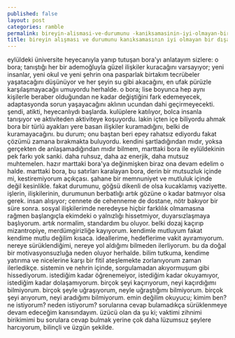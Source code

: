 ```yaml
---
published: false
layout: post
categories: ramble
permalink: bireyin-alismasi-ve-durumunu -kaniksamasinin-iyi-olmayan-bir-disavurumu-tr
title: bireyin alışması ve durumunu kanıksamasının iyi olmayan bir dışavurumu - tr
---
```

eylüldeki üniversite heyecanıyla yanıp tutuşan bora'yı anlatayım sizlere: o bora; tanıştığı her bir ademoğluyla güzel ilişkiler kuracağını varsayıyor; yeni insanlar, yeni okul ve yeni şehrin ona pasparlak birtakım tecrübeler yaşatacağını düşünüyor ve her şeyin su gibi akacağını, en ufak pürüzle karşılaşmayacağıı umuyordu herhalde. o bora; lise boyunca hep aynı kişilerle beraber olduğundan  ne kadar değiştiğini fark edemeyecek, adaptasyonda sorun yaşayacağını aklının ucundan dahi geçirmeyecekti. şendi, atikti, heyecanlıydı başlarda. kulüplere katılıyor, bolca insanla tanışıyor ve aktiviteden aktiviteye koşuyordu. lakin içten içe biliyordu ahmak bora bir türlü ayakları yere basan ilişkiler kuramadığını, belki de kuramayacağını. bu durum; onu baştan beri epey rahatsız ediyordu fakat çözümü zamana bırakmakta buluyordu. kendini şartladığından mıdır, yoksa gerçekten de anlaşamadığından mıdır bilmem, marttaki bora ile eylüldekinin pek farkı yok sanki. daha ruhsuz, daha az enerjik, daha mutsuz muhtemelen. hazır marttaki bora'ya değinmişken biraz ona devam edelim o halde. marttaki bora, bu satırları karalayan bora, derin bir mutsuzluk içinde mi, kestiremiyorum açıkçası. şahane bir memnuniyet ve mutluluk içinde değil kesinlikle. fakat durumunu, göğsü dikenli de olsa kucaklamış vaziyette. i̇şlerin, ilişkilerinin, durumunun berbatlığı artık gözüne o kadar batmıyor olsa gerek. i̇nsan alışıyor; cennete de cehenneme de dostane, nötr bakıyor bir süre sonra. sosyal ilişkilerimde neredeyse hiçbir farklılık olmamasına rağmen başlangıçla ekimdeki o yalnızlığı hissetmiyor, duyarsızlaşmaya başlıyorum. artık normalim, standardım bu oluyor. belki dozaj kaçırıp mizantropiye, merdümgirizliğe kayıyorum. kendimle mutluyum fakat kendime mutlu değilim kısaca. i̇deallerime, hedeflerime vakit ayıramıyorum. nereye sürüklendiğimi, nereye yol aldığımı bilmeden ilerliyorum. bu da doğal bir motivasyonsuzluğa neden oluyor herhalde. bilim tutkuma, kendime yatırıma ve nicelerine karşı bir fitil ateşlemekte zorlanıyorum zaman ilerledikçe. sistemin ve nehrin içinde, sorgulamadan akıyormuşum gibi hissediyorum. i̇stediğim kadar öğrenemeiyor, istediğim kadar okuyamıyor, istediğim kadar dolaşamıyorum. birçok şeyi kaçırıyorum, neyi kaçırdığımı bilmiyorum. birçok şeyle uğraşıyorum, neyle uğraştığımı bilmiyorum. birçok şeyi arıyorum, neyi aradığımı bilmiyorum. emin değilim okuyucu; kimim ben? ne istiyorum? neden istiyorum? sorularına cevap bulamadıkça sürüklenmeye devam edeceğim kanısındayım. üzücü olan da şu ki; vaktimi zihnimi birikimimi bu sorulara cevap bulmak yerine çok daha lüzumsuz şeylere harcıyorum, bilinçli ve üzgün şekilde.
